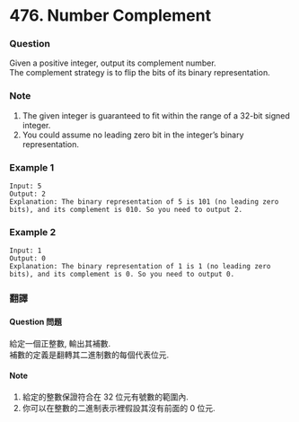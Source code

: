 # 476. Number Complement

### Question

Given a positive integer, output its complement number.  
The complement strategy is to flip the bits of its binary representation.

### Note

1.  The given integer is guaranteed to fit within the range of a 32-bit signed integer.
2.  You could assume no leading zero bit in the integer’s binary representation.

### Example 1

```
Input: 5
Output: 2
Explanation: The binary representation of 5 is 101 (no leading zero bits), and its complement is 010. So you need to output 2.
```

### Example 2

```
Input: 1
Output: 0
Explanation: The binary representation of 1 is 1 (no leading zero bits), and its complement is 0. So you need to output 0.
```

### 翻譯

#### Question 問題

給定一個正整數, 輸出其補數.  
補數的定義是翻轉其二進制數的每個代表位元.

#### Note

1.  給定的整數保證符合在 32 位元有號數的範圍內.
2.  你可以在整數的二進制表示裡假設其沒有前面的 0 位元.
